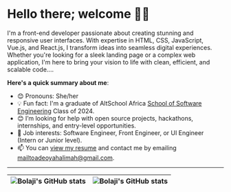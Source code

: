 # Hello there; welcome 👋🏾

I'm a front-end developer passionate about creating stunning and responsive user interfaces. With expertise in HTML, CSS, JavaScript, Vue.js, and React.js, I transform ideas into seamless digital experiences. Whether you're looking for a sleek landing page or a complex web application, I'm here to bring your vision to life with clean, efficient, and scalable code....

**Here's a quick summary about me**:

- 😊 Pronouns: She/her
- 💡 Fun fact: I'm a graduate of AltSchool Africa [School of Software Engineering](https://altschoolafrica.com/schools/engineering) Class of 2024.
- 😊 I’m looking for help with open source projects, hackathons, internships, and entry-level opportunities.
- 💼 Job interests: Software Engineer, Front Engineer, or UI Engineer (Intern or Junior level).
- 📫 You can [view my resume](#) and contact me by emailing mailtoadeoyahalimah@gmail.com.

---

| <img align="center" src="https://github-readme-stats.vercel.app/api?username=bolajiayodeji&show_icons=true&include_all_commits=true&hide_border=true" alt="Bolaji's GitHub stats" /> | <img align="center" src="https://github-readme-stats.vercel.app/api/top-langs/?username=bolajiayodeji&langs_count=8&layout=compact&hide_border=true" alt="Bolaji's GitHub stats" /> |
| ------------- | ------------- |
